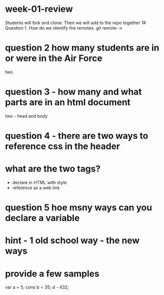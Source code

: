 # week-01-review
Students will fork and clone. Then we will add to the repo together
1# Question 1. How do we identify the remotes.
git remote -v 
# question 2 how many students are in or were in the Air Force
two
# question 3 - how many and what parts are in an html document
two - head and body
# question 4 - there are two ways to reference css in the header
# what are the two tags?
- declare in HTML with style
- reference as a web link

# question 5 hoe msny ways can you declare a variable
# hint - 1 old school way - the new ways
# provide a few samples
var a = 5;
cons b = 35;
d - 432;
